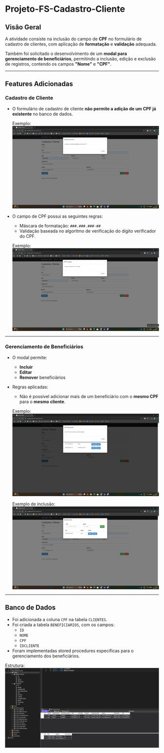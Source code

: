 ﻿# Projeto-FS-Cadastro-Cliente

## Visão Geral

A atividade consiste na inclusão do campo de **CPF** no formulário de cadastro de clientes, com aplicação de **formatação** e **validação** adequada.

Também foi solicitado o desenvolvimento de um **modal para gerenciamento de beneficiários**, permitindo a inclusão, edição e exclusão de registros, contendo os campos **"Nome"** e **"CPF"**.

---

## Features Adicionadas

### Cadastro de Cliente

- O formulário de cadastro de cliente **não permite a adição de um CPF já existente** no banco de dados.

  Exemplo:
  ![Tela cadastro](Readme/CPFJaCadastrado.png)

- O campo de CPF possui as seguintes regras:
  - Máscara de formatação: `###.###.###-##`
  - Validação baseada no algoritmo de verificação do dígito verificador do CPF.

  Exemplo:
  ![Tela cadastro](Readme/CPFInvalido.png)

---

### Gerenciamento de Beneficiários

- O modal permite:
  - **Incluir**
  - **Editar**
  - **Remover** beneficiários

- Regras aplicadas:
  - Não é possível adicionar mais de um beneficiário com o **mesmo CPF** para o **mesmo cliente**.

  Exemplo:
  ![Tela beneficiario](Readme/CPFBenefExistente.png)

  Exemplo de inclusão:
  ![Tela beneficiario](Readme/IncluirBeneficiario.png)

---

## Banco de Dados

- Foi adicionada a coluna `CPF` na tabela `CLIENTES`.
- Foi criada a tabela `BENEFICIARIOS`, com os campos:
  - `ID`
  - `NOME`
  - `CPF`
  - `IDCLIENTE`
- Foram implementadas stored procedures específicas para o gerenciamento dos beneficiários.

Estrutura:
![Banco de dados](Readme/BancoDados.png)